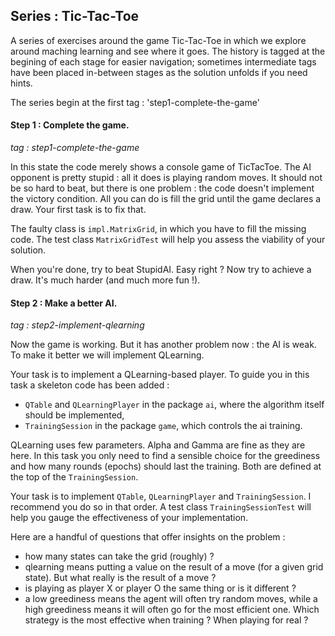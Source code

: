 Series : Tic-Tac-Toe
--------------------

A series of exercises around the game Tic-Tac-Toe in which we explore around maching learning and see where it goes. 
The history is tagged at the begining of each stage for easier navigation; sometimes intermediate tags 
have been placed in-between stages as the solution unfolds if you need hints.  
 
The series begin at the first tag : 'step1-complete-the-game'

#### Step 1 : Complete the game.

*tag : step1-complete-the-game*

In this state the code merely shows a console game of TicTacToe. The AI opponent is pretty stupid : all it does is playing 
random moves. It should not be so hard to beat, but there is one problem : the code doesn't implement the victory condition. 
All you can do is fill the grid until the game declares a draw. Your first task is to fix that.

The faulty class is `impl.MatrixGrid`, in which you have to fill the missing code. The test class `MatrixGridTest` 
will help you assess the viability of your solution.

When you're done, try to beat StupidAI. Easy right ? Now try to achieve a draw. It's much harder (and much more fun !).


#### Step 2 : Make a better AI.

*tag : step2-implement-qlearning*

Now the game is working. But it has another problem now : the AI is weak. To make it better we will implement QLearning. 

Your task is to implement a QLearning-based player. To guide you in this task a skeleton code has been added : 
* `QTable` and `QLearningPlayer` in the package `ai`, where the algorithm itself should be implemented,  
* `TrainingSession` in the package `game`, which controls the ai training.

QLearning uses few parameters. Alpha and Gamma are fine as they are here. In this task you only need to find a 
sensible choice for the greediness and how many rounds (epochs) should last the training. Both are defined at the top
of the `TrainingSession`.

Your task is to implement `QTable`, `QLearningPlayer` and `TrainingSession`. I recommend you do so in that order. A test 
class `TrainingSessionTest` will help you gauge the effectiveness of your implementation.

Here are a handful of questions that offer insights on the problem :
* how many states can take the grid (roughly) ?
* qlearning means putting a value on the result of a move (for a given grid state). But what really is the result of a move ?
* is playing as player X or player O the same thing or is it different ?
* a low greediness means the agent will often try random moves, while a high greediness means it will often go for the most 
efficient one. Which strategy is the most effective when training ? When playing for real ?

